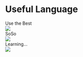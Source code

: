 # Useful Language
Use the Best   
    <img src="https://img.shields.io/badge/Python-000000?style=flat-square&logo=Python&logoColor=white"/>   
SoSo   
    <img src="https://img.shields.io/badge/C-000000?style=flat-square&logo=Python&logoColor=white"/>   
Learning...   
    <img src="https://img.shields.io/badge/Shell-000000?style=flat-square&logo=Python&logoColor=white"/>   
<!--
**llist-df/llist-df** is a ✨ _special_ ✨ repository because its `README.md` (this file) appears on your GitHub profile.

Here are some ideas to get you started:

- 🔭 I’m currently working on ...
- 🌱 I’m currently learning ...
- 👯 I’m looking to collaborate on ...
- 🤔 I’m looking for help with ...
- 💬 Ask me about ...
- 📫 How to reach me: ...
- 😄 Pronouns: ...
- ⚡ Fun fact: ...
-->

